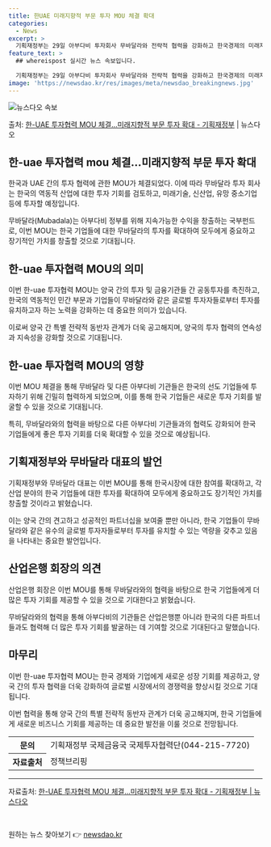 ```yaml
---
title: 한UAE 미래지향적 부문 투자 MOU 체결 확대
categories:
  - News
excerpt: >
  기획재정부는 29일 아부다비 투자회사 무바달라와 전략적 협력을 강화하고 한국경제의 미래지향적 부문에 대한 투…
feature_text: >
  ## whereispost 실시간 뉴스 속보입니다.

  기획재정부는 29일 아부다비 투자회사 무바달라와 전략적 협력을 강화하고 한국경제의 미래지향적 부문에 대한 투…
image: 'https://newsdao.kr/res/images/meta/newsdao_breakingnews.jpg'
---
```


![뉴스다오 속보](https://newsdao.kr/res/images/meta/newsdao_breakingnews.jpg)

<p>출처: <a href="https://newsdao.kr/3971" rel="dofollow">한-UAE 투자협력 MOU 체결…미래지향적 부문 투자 확대 - 기획재정부</a> | 뉴스다오</p>

<h2 data-ke-size="size26">한-uae 투자협력 mou 체결…미래지향적 부문 투자 확대</h2>

한국과 UAE 간의 투자 협력에 관한 MOU가 체결되었다. 이에 따라 무바달라 투자 회사는 한국의 역동적 산업에 대한 투자 기회를 검토하고, 미래기술, 신산업, 유망 중소기업 등에 투자할 예정입니다.

<p data-ke-size="size16">무바달라(Mubadala)는 아부다비 정부를 위해 지속가능한 수익을 창출하는 국부펀드로, 이번 MOU는 한국 기업들에 대한 무바달라의 투자를 확대하여 모두에게 중요하고 장기적인 가치를 창출할 것으로 기대됩니다.</p>

<h2 data-ke-size="size24">한-uae 투자협력 MOU의 의미</h2>

이번 한-uae 투자협력 MOU는 양국 간의 투자 및 금융기관들 간 공동투자를 촉진하고, 한국의 역동적인 민간 부문과 기업들이 무바달라와 같은 글로벌 투자자들로부터 투자를 유치하고자 하는 노력을 강화하는 데 중요한 의미가 있습니다.

<p data-ke-size="size16">이로써 양국 간 특별 전략적 동반자 관계가 더욱 공고해지며, 양국의 투자 협력의 연속성과 지속성을 강화할 것으로 기대됩니다.</p>

<h2 data-ke-size="size24">한-uae 투자협력 MOU의 영향</h2>

이번 MOU 체결을 통해 무바달라 및 다른 아부다비 기관들은 한국의 선도 기업들에 투자하기 위해 긴밀히 협력하게 되었으며, 이를 통해 한국 기업들은 새로운 투자 기회를 발굴할 수 있을 것으로 기대됩니다.

<p data-ke-size="size16">특히, 무바달라와의 협력을 바탕으로 다른 아부다비 기관들과의 협력도 강화되어 한국 기업들에게 좋은 투자 기회를 더욱 확대할 수 있을 것으로 예상됩니다.</p>

<h2 data-ke-size="size24">기획재정부와 무바달라 대표의 발언</h2>

기획재정부와 무바달라 대표는 이번 MOU를 통해 한국시장에 대한 참여를 확대하고, 각 산업 분야의 한국 기업들에 대한 투자를 확대하여 모두에게 중요하고도 장기적인 가치를 창출할 것이라고 밝혔습니다.

<p data-ke-size="size16">이는 양국 간의 견고하고 성공적인 파트너십을 보여줄 뿐만 아니라, 한국 기업들이 무바달라와 같은 유수의 글로벌 투자자들로부터 투자를 유치할 수 있는 역량을 갖추고 있음을 나타내는 중요한 발언입니다.</p>

<h2 data-ke-size="size24">산업은행 회장의 의견</h2>

산업은행 회장은 이번 MOU를 통해 무바달라와의 협력을 바탕으로 한국 기업들에게 더 많은 투자 기회를 제공할 수 있을 것으로 기대한다고 밝혔습니다.

<p data-ke-size="size16">무바달라와의 협력을 통해 아부다비의 기관들은 산업은행뿐 아니라 한국의 다른 파트너들과도 협력해 더 많은 투자 기회를 발굴하는 데 기여할 것으로 기대된다고 말했습니다.</p>

<h2 data-ke-size="size24">마무리</h2>

이번 한-uae 투자협력 MOU는 한국 경제와 기업에게 새로운 성장 기회를 제공하고, 양국 간의 투자 협력을 더욱 강화하여 글로벌 시장에서의 경쟁력을 향상시킬 것으로 기대됩니다.

<p data-ke-size="size16">이번 협력을 통해 양국 간의 특별 전략적 동반자 관계가 더욱 공고해지며, 한국 기업들에게 새로운 비즈니스 기회를 제공하는 데 중요한 발전을 이룰 것으로 전망됩니다.</p>

<table>
  <tr>
    <th>문의</th>
    <td>기획재정부 국제금융국 국제투자협력단(044-215-7720)</td>
  </tr>
  <tr>
    <th>자료출처</th>
    <td>정책브리핑 <a href="www.korea.kr"></a></td>
  </tr>
</table>
<hr>
<div>자료출처: <a href="https://newsdao.kr/3971">한-UAE 투자협력 MOU 체결…미래지향적 부문 투자 확대 - 기획재정부 | 뉴스다오</a></div>
<p data-ke-size="size16">&nbsp;</p> 

원하는 뉴스 찾아보기 👉 <a href="https://newsdao.kr" rel="dofollow">newsdao.kr</a>


